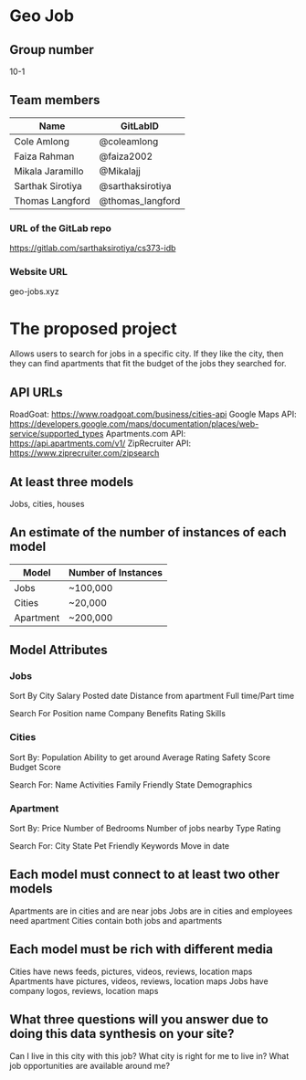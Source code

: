 # Geo Job

## Group number
10-1

## Team members
| Name              | GitLabID          |
| ----------------- | ----------------- |
| Cole Amlong       | @coleamlong       |
| Faiza Rahman      | @faiza2002        |
| Mikala Jaramillo  | @Mikalajj         |
| Sarthak Sirotiya  | @sarthaksirotiya  |
| Thomas Langford   | @thomas_langford  |

### URL of the GitLab repo
https://gitlab.com/sarthaksirotiya/cs373-idb

### Website URL
geo-jobs.xyz

# The proposed project
Allows users to search for jobs in a specific city. If they like the city, then they can find apartments that fit the budget of the jobs they searched for.

## API URLs
RoadGoat: https://www.roadgoat.com/business/cities-api
Google Maps API: https://developers.google.com/maps/documentation/places/web-service/supported_types
Apartments.com API: https://api.apartments.com/v1/
ZipRecruiter API: https://www.ziprecruiter.com/zipsearch

## At least three models
Jobs, cities, houses

## An estimate of the number of instances of each model
| Model      | Number of Instances |
| ---------- | ------------- |
| Jobs       | ~100,000 |
| Cities     | ~20,000 |
| Apartment  | ~200,000 |

## Model Attributes
### Jobs
Sort By
City
Salary
Posted date
Distance from apartment
Full time/Part time

Search For
Position name
Company
Benefits
Rating
Skills

### Cities
Sort By:
Population
Ability to get around
Average Rating
Safety Score
Budget Score

Search For:
Name
Activities
Family Friendly
State
Demographics

### Apartment
Sort By:
Price
Number of Bedrooms
Number of jobs nearby
Type
Rating

Search For:
City
State
Pet Friendly
Keywords
Move in date

## Each model must connect to at least two other models
Apartments are in cities and are near jobs
Jobs are in cities and employees need apartment
Cities contain both jobs and apartments

## Each model must be rich with different media
Cities have news feeds, pictures, videos, reviews, location maps
Apartments have pictures, videos, reviews, location maps
Jobs have company logos, reviews, location maps

## What three questions will you answer due to doing this data synthesis on your site?
Can I live in this city with this job?
What city is right for me to live in?
What job opportunities are available around me?